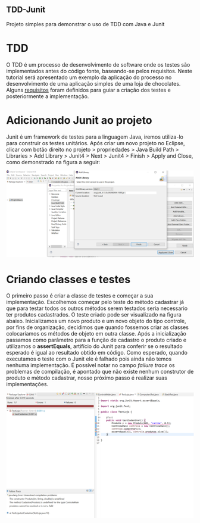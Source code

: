 ## TDD-Junit
 Projeto simples para demonstrar o uso de TDD com Java e Junit

# TDD
 O TDD é um processo de desenvolvimento de software onde os testes são implementados antes do código fonte, baseando-se pelos requisitos. Neste tutorial será apresentado um exemplo da aplicação do processo no desenvolvimento de uma aplicação simples de uma loja de chocolates. Alguns [requisitos](https://github.com/RaquelCouto/TDD-Junit/blob/main/Requisitos.pdf) foram definidos para guiar a criação dos testes e posteriormente a implementação.
 
# Adicionando Junit ao projeto
Junit é um framework de testes para a linguagem Java, iremos utiliza-lo para construir os testes unitários. Após criar um novo projeto no Eclipse, clicar com botão direito no projeto > propriedades > Java Build Path > Libraries > Add Library > Junit4 > Next > Junit4 > Finish > Apply and Close, como demonstrado na figura a seguir:

![Junit](https://github.com/RaquelCouto/TDD-Junit/blob/main/Imagens/addJunit.png)

# Criando classes e testes

 O primeiro passo é criar a classe de testes e começar a sua implementação. Escolhemos começar pelo teste do método cadastrar já que para testar todos os outros métodos serem testados seria necessario ter produtos cadastrados. O teste criado pode ser visualizado na figura abaixo. Inicializamos um novo produto e um novo objeto do tipo controle, por fins de organização, decidimos que quando fossemos criar as classes colocaríamos os métodos de objeto em outra classe. Após a inicialização passamos como parâmetro para a função de cadastro o produto criado e utilizamos o **assertEquals**, artifício do Junit para conferir se o resultado esperado é igual ao resultado obtido em código. Como esperado, quando executamos o teste com o Junit ele é falhado pois ainda não temos nenhuma implementação. É possível notar no campo *failure trace* os problemas de compilação, é apontado que não existe nenhum construtor de produto e método cadastrar, nosso próximo passo é realizar suas implementações.
 
 ![Imagem1](https://github.com/RaquelCouto/TDD-Junit/blob/main/Imagens/01-Test.PNG)
 
